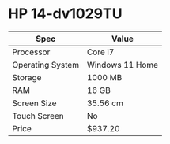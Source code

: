 # HP 14-dv1029TU

| Spec | Value |
|---|---|
| Processor | Core i7 |
| Operating System | Windows 11 Home |
| Storage | 1000 MB |
| RAM | 16 GB |
| Screen Size | 35.56 cm |
| Touch Screen | No |
| Price | $937.20 |
